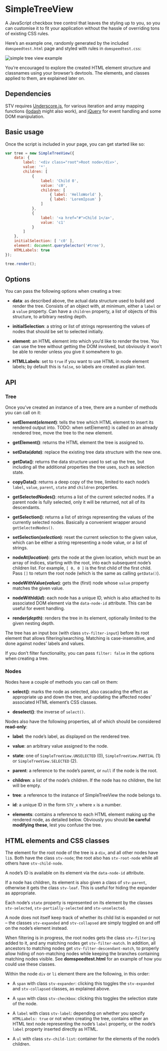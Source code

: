# SimpleTreeView

A JavaScript checkbox tree control that leaves the styling up to you, so you can
customise it to fit your application without the hassle of overriding tons of
existing CSS rules.

Here’s an example one, randomly generated by the included `domspeedtest.html`
page and styled with rules in `domspeedtest.css`:

![simple tree view example](http://andyf.me/media/misc/simpletreeview-lorem-example.png)

You’re encouraged to explore the created HTML element structure and classnames
using your browser’s devtools. The elements, and classes applied to them, are
explained later on.

## Dependencies

STV requires [Underscore.js](http://underscorejs.org/), for various iteration
and array mapping functions ([lodash](https://lodash.com/) might also work), and
[jQuery](http://jquery.com/) for event handling and some DOM manipulation.

## Basic usage

Once the script is included in your page, you can get started like so:

```javascript
var tree = new SimpleTreeView({
    data: {
        label: '<div class="root">Root node</div>',
        value: '*',
        children: [
            {
                label: 'Child 0',
                value: 'c0',
                children: [
                    { label: 'HelloWorld' },
                    { label: 'LoremIpsum' }
                ]
            },
            {
                label: '<a href="#">Child 1</a>',
                value: 'c1'
            }
        ]
    },
    initialSelection: [ 'c0' ],
    element: document.querySelector('#tree'),
    HTMLLabels: true
});

tree.render();
```

## Options

You can pass the following options when creating a tree:

- **data**: as described above, the actual data structure used to build and
  render the tree. Consists of an object with, at minimum, either a `label` or a
  `value` property. Can have a `children` property, a list of objects of this
  structure, to arbitrary nesting depth.

- **initialSelection**: a string or list of strings representing the values of
  nodes that should be set to selected initially.

- **element**: an HTML element into which you’d like to render the tree. You can
  use the tree without getting the DOM involved, but obviously it won’t be able
  to render unless you give it somewhere to go.

- **HTMLLabels**: set to `true` if you want to use HTML in node element labels;
  by default this is `false`, so labels are created as plain text.

## API

### Tree

Once you’ve created an instance of a tree, there are a number of methods you can
call on it:

- **setElement(*element*)**: tells the tree which HTML element to insert its
  rendered output into. TODO: when setElement() is called on an already rendered
  tree, move the tree to the new element.

- **getElement()**: returns the HTML element the tree is assigned to.

- **setData(*data*)**: replace the existing tree data structure with the new
  one.

- **getData()**: returns the data structure used to set up the tree, but
  including all the additional properties the tree uses, such as selection
  state.

- **copyData()**: returns a deep copy of the tree, limited to each node’s
  `label`, `value`, `parent`, `state` and `children` properties.

- **getSelectedNodes()**: returns a list of the current selected nodes. If a
  parent node is fully selected, only it will be returned, not all of its
  descendants.

- **getSelection()**: returns a list of strings representing the values of the
  currently selected nodes. Basically a convenient wrapper around
  `getSelectedNodes()`.

- **setSelection(*selection*)**: reset the current selection to the given value,
  which can be either a string representing a node value, or a list of strings.

- **nodeAt(*location*)**: gets the node at the given location, which must be an
  array of indices, starting with the root, into each subsequent node’s children
  list. For example, `[ 0, 0 ]` is the first child of the first child. Pass `[]`
  to return the root node (which is the same as calling `getData()`).

- **nodeWithValue(*value*)**: gets the (first) node whose `value` property matches the given value.

- **nodeWithId(*id*)**: each node has a unique ID, which is also attached to its
  associated DOM element via the `data-node-id` attribute. This can be useful
  for event handling.

- **render(*depth*)**: renders the tree in its element, optionally limited to
  the given nesting depth.

The tree has an input box (with class `stv-filter-input`) before its root
element that allows filtering/searching. Matching is case-insensitive, and done
against nodes’ labels and values.

If you don’t filter functionality, you can pass `filter: false` in the options
when creating a tree.

### Nodes

Nodes have a couple of methods you can call on them:

- **select()**: marks the node as selected, also cascading the effect as
  appropriate up and down the tree, and updating the affected nodes’ associated
  HTML element’s CSS classes.

- **deselect()**: the inverse of `select()`.

Nodes also have the following properties, all of which should be considered
**read-only**:

- **label**: the node’s label, as displayed on the rendered tree.

- **value**: an arbitrary value assigned to the node.

- **state**: one of `SimpleTreeView.UNSELECTED` (0), `SimpleTreeView.PARTIAL` (1)
  or `SimpleTreeView.SELECTED` (2).

- **parent**: a reference to the node’s parent, or `null` if the node is the root.

- **children**: a list of the node’s children. If the node has no children, the
  list will be empty.

- **tree**: a reference to the instance of SimpleTreeView the node belongs to.

- **id**: a unique ID in the form `STV_x` where `x` is a number.

- **elements**: contains a reference to each HTML element making up the rendered
  node, as detailed below. Obviously you should **be careful modifying these**,
  lest you confuse the tree.

## HTML elements and CSS classes

The element for the root node of the tree is a `div`, and all other nodes have
`li`s.  Both have the class `stv-node`; the root also has `stv-root-node` while
all others have `stv-child-node`.

A node’s ID is available on its element via the `data-node-id` attribute.

If a node has children, its element is also given a class of `stv-parent`,
otherwise it gets the class `stv-leaf`. This is useful for hiding the expander
as appropriate.

Each node’s `state` property is represented on its element by the classes
`stv-selected`, `stv-partially-selected` and `stv-unselected`.

A node does not itself keep track of whether its child list is expanded or not –
the classes `stv-expanded` and `stv-collapsed` are simply toggled on and off on
the node’s element instead.

When filtering is in progress, the root nodes gets the class `stv-filtering`
added to it, and any matching nodes get `stv-filter-match`. In addition, all
ancestors to matching nodes get `stv-filter-descendant-match`, to properly allow
hiding of non-matching nodes while keeping the branches containing matching
nodes visible. See **domspeedtest.html** for an example of how you could use
these classes.

Within the node `div` or `li` element there are the following, in this order:

- A `span` with class `stv-expander`: clicking this toggles the `stv-expanded`
  and `stv-collapsed` classes, as explained above.

- A `span` with class `stv-checkbox`: clicking this toggles the selection state
  of the node.

- A `label` with class `stv-label`: depending on whether you specify
  `HTMLLabels: true` or not when creating the tree, contains either an HTML text
  node representing the node’s `label` property, or the node’s `label` property
  inserted directly as HTML.

- A `ul` with class `stv-child-list`: container for the elements of the node’s
  children.

